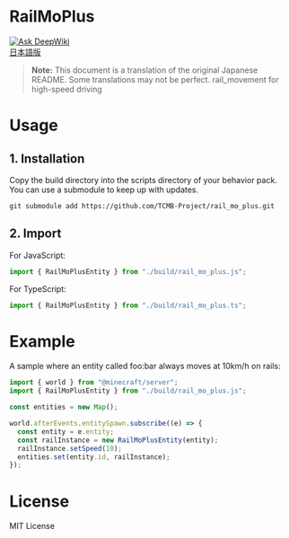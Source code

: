 # RailMoPlus
[![Ask DeepWiki](https://deepwiki.com/badge.svg)](https://deepwiki.com/TCMB-Project/rail_mo_plus)  
[日本語版](https://github.com/TCMB-Project/rail_mo_plus/blob/main/README.jpn.md)  
> **Note:** This document is a translation of the original Japanese README. Some translations may not be perfect.
rail_movement for high-speed driving

# Usage
## 1. Installation
Copy the build directory into the scripts directory of your behavior pack.  
You can use a submodule to keep up with updates.
```shell
git submodule add https://github.com/TCMB-Project/rail_mo_plus.git
```
## 2. Import
For JavaScript:
```javascript
import { RailMoPlusEntity } from "./build/rail_mo_plus.js";
```
For TypeScript:
```typescript
import { RailMoPlusEntity } from "./build/rail_mo_plus.ts";
```

# Example
A sample where an entity called foo:bar always moves at 10km/h on rails:
```javascript
import { world } from "@minecraft/server";
import { RailMoPlusEntity } from "./build/rail_mo_plus.js";

const entities = new Map();

world.afterEvents.entitySpawn.subscribe((e) => {
  const entity = e.entity;
  const railInstance = new RailMoPlusEntity(entity);
  railInstance.setSpeed(10);
  entities.set(entity.id, railInstance);
});
```

# License
MIT License